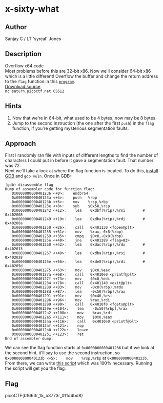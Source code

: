 # x-sixty-what
## Author
Sanjay C / LT 'syreal' Jones
## Description
Overflow x64 code  
Most problems before this are 32-bit x86. Now we'll consider 64-bit x86 which is a little different! Overflow the buffer and change the return address to the `flag` function in this [`program`](./vuln).  
[Download source](./vuln.c).  
`nc saturn.picoctf.net 65512`
## Hints
1. Now that we're in 64-bit, what used to be 4 bytes, now may be 8 bytes.
2. Jump to the second instruction (the one after the first `push`) in the `flag` function, if you're getting mysterious segmentation faults.
## Approach
First I randomly ran file with inputs of different lengths to find the number of characters I could put in before it gave a segmentation fault. That number was 72.  
Next we'll take a look at where the flag function is located. To do this, [install GDB](http://www.gdbtutorial.com/tutorial/how-install-gdb) and `gdb vuln`. Once in GDB:
```
(gdb) disassemble flag
Dump of assembler code for function flag:
   0x0000000000401236 <+0>:    endbr64 
   0x000000000040123a <+4>:    push   %rbp
   0x000000000040123b <+5>:    mov    %rsp,%rbp
   0x000000000040123e <+8>:    sub    $0x50,%rsp
   0x0000000000401242 <+12>:    lea    0xdbf(%rip),%rsi        # 0x402008
   0x0000000000401249 <+19>:    lea    0xdba(%rip),%rdi        # 0x40200a
   0x0000000000401250 <+26>:    call   0x401130 <fopen@plt>
   0x0000000000401255 <+31>:    mov    %rax,-0x8(%rbp)
   0x0000000000401259 <+35>:    cmpq   $0x0,-0x8(%rbp)
   0x000000000040125e <+40>:    jne    0x401289 <flag+83>
   0x0000000000401260 <+42>:    lea    0xdac(%rip),%rdx        # 0x402013
   0x0000000000401267 <+49>:    lea    0xdba(%rip),%rsi        # 0x402028
   0x000000000040126e <+56>:    lea    0xde8(%rip),%rdi        # 0x40205d
   0x0000000000401275 <+63>:    mov    $0x0,%eax
   0x000000000040127a <+68>:    call   0x4010e0 <printf@plt>
   0x000000000040127f <+73>:    mov    $0x0,%edi
   0x0000000000401284 <+78>:    call   0x401140 <exit@plt>
   0x0000000000401289 <+83>:    mov    -0x8(%rbp),%rdx
   0x000000000040128d <+87>:    lea    -0x50(%rbp),%rax
   0x0000000000401291 <+91>:    mov    $0x40,%esi
   0x0000000000401296 <+96>:    mov    %rax,%rdi
   0x0000000000401299 <+99>:    call   0x4010f0 <fgets@plt>
   0x000000000040129e <+104>:    lea    -0x50(%rbp),%rax
   0x00000000004012a2 <+108>:    mov    %rax,%rdi
   0x00000000004012a5 <+111>:    mov    $0x0,%eax
   0x00000000004012aa <+116>:    call   0x4010e0 <printf@plt>
   0x00000000004012af <+121>:    nop
   0x00000000004012b0 <+122>:    leave
   0x00000000004012b1 <+123>:    ret
End of assembler dump.
```
We can see the flag function starts at `0x0000000000401236` but if we look at the second hint, it'll say to use the second instruction, so `0x000000000040123b <+5>:    mov    %rsp,%rbp` at `0x000000000040123b`. From there, we can write [this script](./script.py) which was 100% necessary. Running the script will get you the flag.
## Flag
picoCTF{b1663r_15_b3773r_011d4bd8}